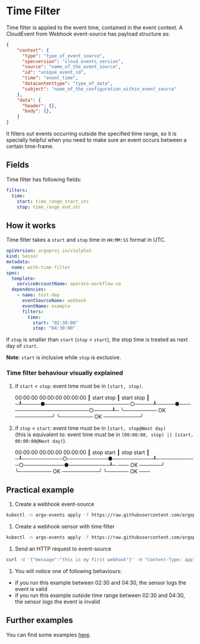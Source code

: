 
# Time Filter

Time filter is applied to the event time, contained in the event context. A CloudEvent from Webhook event-source has payload structure as:

```json
{
    "context": {
      "type": "type_of_event_source",
      "specversion": "cloud_events_version",
      "source": "name_of_the_event_source",
      "id": "unique_event_id",
      "time": "event_time",
      "datacontenttype": "type_of_data",
      "subject": "name_of_the_configuration_within_event_source"
    },
    "data": {
      "header": {},
      "body": {},
    }
}
```

It filters out events occurring outside the specified time range, so it is specially helpful when
you need to make sure an event occurs between a certain time-frame.

## Fields

Time filter has following fields:

```yaml
filters:
  time:
    start: time_range_start_utc
    stop: time_range_end_utc
```

## How it works

Time filter takes a `start` and `stop` time in `HH:MM:SS` format in UTC.

```yaml
apiVersion: argoproj.io/v1alpha1
kind: Sensor
metadata:
  name: with-time-filter
spec:
  template:
    serviceAccountName: operate-workflow-sa
  dependencies:
    - name: test-dep
      eventSourceName: webhook
      eventName: example
      filters:
        time:
          start: "02:30:00"
          stop: "04:30:00"
```

If `stop` is smaller than `start` (`stop` < `start`), the stop time is treated as next day of `start`.

**Note**: `start` is inclusive while `stop` is exclusive.

### Time filter behaviour visually explained

1. if `start` < `stop`: event time must be in `[start, stop)`.

     00:00:00                            00:00:00                            00:00:00
     ┃     start                   stop  ┃     start                   stop  ┃
    ─┸─────●───────────────────────○─────┸─────●───────────────────────○─────┸─
           ╰───────── OK ──────────╯           ╰───────── OK ──────────╯

1. if `stop` < `start`: event time must be in `[start, stop@Next day)`  
   (this is equivalent to: event time must be in `[00:00:00, stop) || [start, 00:00:00@Next day)`).

     00:00:00                            00:00:00                            00:00:00
     ┃           stop        start       ┃       stop            start       ┃
    ─┸───────────○───────────●───────────┸───────────○───────────●───────────┸─
    ─── OK ──────╯           ╰───────── OK ──────────╯           ╰────── OK ───

## Practical example

1. Create a webhook event-source

  ```bash
  kubectl -n argo-events apply -f https://raw.githubusercontent.com/argoproj/argo-events/stable/examples/event-sources/webhook.yaml
  ```

1. Create a webhook sensor with time filter

  ```bash
  kubectl -n argo-events apply -f https://raw.githubusercontent.com/argoproj/argo-events/stable/examples/sensors/filter-with-time.yaml
  ```

1. Send an HTTP request to event-source

  ```bash
  curl -d '{"message":"this is my first webhook"}' -H "Content-Type: application/json" -X POST http://localhost:12000/example
  ```

1. You will notice one of following behaviours:

  - if you run this example between 02:30 and 04:30, the sensor logs the event is valid
  - if you run this example outside time range between 02:30 and 04:30, the sensor logs the event is invalid

## Further examples

You can find some examples [here](https://github.com/argoproj/argo-events/tree/master/examples/sensors).
